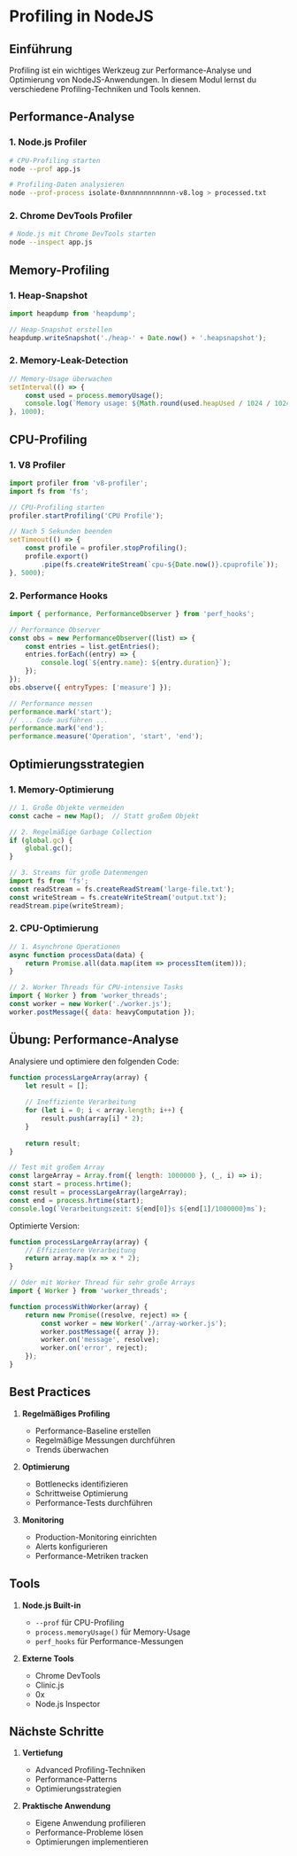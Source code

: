 # Profiling in NodeJS

## Einführung

Profiling ist ein wichtiges Werkzeug zur Performance-Analyse und Optimierung von NodeJS-Anwendungen. In diesem Modul lernst du verschiedene Profiling-Techniken und Tools kennen.

## Performance-Analyse

### 1. Node.js Profiler

```bash
# CPU-Profiling starten
node --prof app.js

# Profiling-Daten analysieren
node --prof-process isolate-0xnnnnnnnnnnnn-v8.log > processed.txt
```

### 2. Chrome DevTools Profiler

```bash
# Node.js mit Chrome DevTools starten
node --inspect app.js
```

## Memory-Profiling

### 1. Heap-Snapshot

```javascript
import heapdump from 'heapdump';

// Heap-Snapshot erstellen
heapdump.writeSnapshot('./heap-' + Date.now() + '.heapsnapshot');
```

### 2. Memory-Leak-Detection

```javascript
// Memory-Usage überwachen
setInterval(() => {
    const used = process.memoryUsage();
    console.log(`Memory usage: ${Math.round(used.heapUsed / 1024 / 1024)}MB`);
}, 1000);
```

## CPU-Profiling

### 1. V8 Profiler

```javascript
import profiler from 'v8-profiler';
import fs from 'fs';

// CPU-Profiling starten
profiler.startProfiling('CPU Profile');

// Nach 5 Sekunden beenden
setTimeout(() => {
    const profile = profiler.stopProfiling();
    profile.export()
        .pipe(fs.createWriteStream(`cpu-${Date.now()}.cpuprofile`));
}, 5000);
```

### 2. Performance Hooks

```javascript
import { performance, PerformanceObserver } from 'perf_hooks';

// Performance Observer
const obs = new PerformanceObserver((list) => {
    const entries = list.getEntries();
    entries.forEach((entry) => {
        console.log(`${entry.name}: ${entry.duration}`);
    });
});
obs.observe({ entryTypes: ['measure'] });

// Performance messen
performance.mark('start');
// ... Code ausführen ...
performance.mark('end');
performance.measure('Operation', 'start', 'end');
```

## Optimierungsstrategien

### 1. Memory-Optimierung

```javascript
// 1. Große Objekte vermeiden
const cache = new Map();  // Statt großem Objekt

// 2. Regelmäßige Garbage Collection
if (global.gc) {
    global.gc();
}

// 3. Streams für große Datenmengen
import fs from 'fs';
const readStream = fs.createReadStream('large-file.txt');
const writeStream = fs.createWriteStream('output.txt');
readStream.pipe(writeStream);
```

### 2. CPU-Optimierung

```javascript
// 1. Asynchrone Operationen
async function processData(data) {
    return Promise.all(data.map(item => processItem(item)));
}

// 2. Worker Threads für CPU-intensive Tasks
import { Worker } from 'worker_threads';
const worker = new Worker('./worker.js');
worker.postMessage({ data: heavyComputation });
```

## Übung: Performance-Analyse

Analysiere und optimiere den folgenden Code:

```javascript
function processLargeArray(array) {
    let result = [];
    
    // Ineffiziente Verarbeitung
    for (let i = 0; i < array.length; i++) {
        result.push(array[i] * 2);
    }
    
    return result;
}

// Test mit großem Array
const largeArray = Array.from({ length: 1000000 }, (_, i) => i);
const start = process.hrtime();
const result = processLargeArray(largeArray);
const end = process.hrtime(start);
console.log(`Verarbeitungszeit: ${end[0]}s ${end[1]/1000000}ms`);
```

Optimierte Version:

```javascript
function processLargeArray(array) {
    // Effizientere Verarbeitung
    return array.map(x => x * 2);
}

// Oder mit Worker Thread für sehr große Arrays
import { Worker } from 'worker_threads';

function processWithWorker(array) {
    return new Promise((resolve, reject) => {
        const worker = new Worker('./array-worker.js');
        worker.postMessage({ array });
        worker.on('message', resolve);
        worker.on('error', reject);
    });
}
```

## Best Practices

1. **Regelmäßiges Profiling**
   - Performance-Baseline erstellen
   - Regelmäßige Messungen durchführen
   - Trends überwachen

2. **Optimierung**
   - Bottlenecks identifizieren
   - Schrittweise Optimierung
   - Performance-Tests durchführen

3. **Monitoring**
   - Production-Monitoring einrichten
   - Alerts konfigurieren
   - Performance-Metriken tracken

## Tools

1. **Node.js Built-in**
   - `--prof` für CPU-Profiling
   - `process.memoryUsage()` für Memory-Usage
   - `perf_hooks` für Performance-Messungen

2. **Externe Tools**
   - Chrome DevTools
   - Clinic.js
   - 0x
   - Node.js Inspector

## Nächste Schritte

1. **Vertiefung**
   - Advanced Profiling-Techniken
   - Performance-Patterns
   - Optimierungsstrategien

2. **Praktische Anwendung**
   - Eigene Anwendung profilieren
   - Performance-Probleme lösen
   - Optimierungen implementieren 
